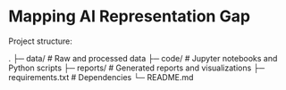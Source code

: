 # Mapping AI Representation Gap

Project structure:

.
├─ data/                          # Raw and processed data
├─ code/                         # Jupyter notebooks and Python scripts
├─ reports/                     # Generated reports and visualizations
├─ requirements.txt       # Dependencies
└─ README.md

